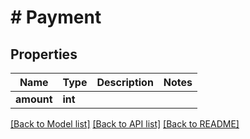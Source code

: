 # # Payment

## Properties

Name | Type | Description | Notes
------------ | ------------- | ------------- | -------------
**amount** | **int** |  |

[[Back to Model list]](../../README.md#models) [[Back to API list]](../../README.md#endpoints) [[Back to README]](../../README.md)

